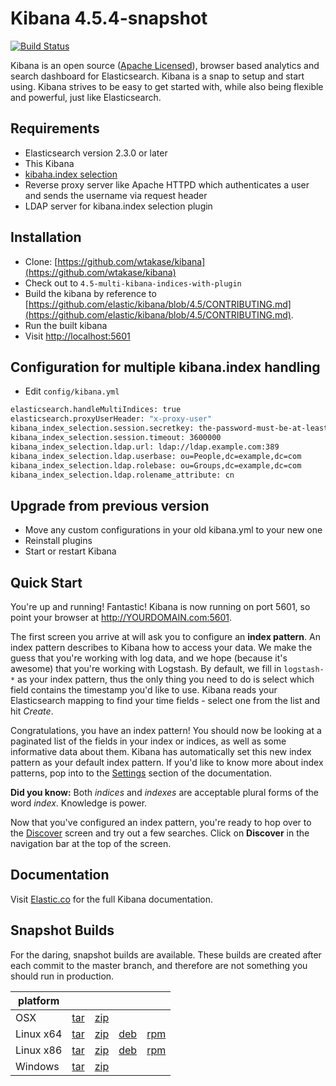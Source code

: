 # Kibana 4.5.4-snapshot

[![Build Status](https://travis-ci.org/elastic/kibana.svg?branch=master)](https://travis-ci.org/elastic/kibana?branch=master)

Kibana is an open source ([Apache Licensed](https://github.com/elastic/kibana/blob/master/LICENSE.md)), browser based analytics and search dashboard for Elasticsearch. Kibana is a snap to setup and start using. Kibana strives to be easy to get started with, while also being flexible and powerful, just like Elasticsearch.

## Requirements

- Elasticsearch version 2.3.0 or later
- This Kibana
- [kibaha.index selection](https://github.com/wtakase/kibana-index-selection)
- Reverse proxy server like Apache HTTPD which authenticates a user and sends the username via request header
- LDAP server for kibana.index selection plugin


## Installation

* Clone: [https://github.com/wtakase/kibana](https://github.com/wtakase/kibana)
* Check out to `4.5-multi-kibana-indices-with-plugin`
* Build the kibana by reference to [https://github.com/elastic/kibana/blob/4.5/CONTRIBUTING.md](https://github.com/elastic/kibana/blob/4.5/CONTRIBUTING.md).
* Run the built kibana
* Visit [http://localhost:5601](http://localhost:5601)


## Configuration for multiple kibana.index handling

* Edit `config/kibana.yml`

```bash
elasticsearch.handleMultiIndices: true
elasticsearch.proxyUserHeader: "x-proxy-user"
kibana_index_selection.session.secretkey: the-password-must-be-at-least-32-characters-long
kibana_index_selection.session.timeout: 3600000
kibana_index_selection.ldap.url: ldap://ldap.example.com:389
kibana_index_selection.ldap.userbase: ou=People,dc=example,dc=com
kibana_index_selection.ldap.rolebase: ou=Groups,dc=example,dc=com
kibana_index_selection.ldap.rolename_attribute: cn
```

## Upgrade from previous version

* Move any custom configurations in your old kibana.yml to your new one
* Reinstall plugins
* Start or restart Kibana

## Quick Start

You're up and running! Fantastic! Kibana is now running on port 5601, so point your browser at http://YOURDOMAIN.com:5601.

The first screen you arrive at will ask you to configure an **index pattern**. An index pattern describes to Kibana how to access your data. We make the guess that you're working with log data, and we hope (because it's awesome) that you're working with Logstash. By default, we fill in `logstash-*` as your index pattern, thus the only thing you need to do is select which field contains the timestamp you'd like to use. Kibana reads your Elasticsearch mapping to find your time fields - select one from the list and hit *Create*.

Congratulations, you have an index pattern! You should now be looking at a paginated list of the fields in your index or indices, as well as some informative data about them. Kibana has automatically set this new index pattern as your default index pattern. If you'd like to know more about index patterns, pop into to the [Settings](#settings) section of the documentation.

**Did you know:** Both *indices* and *indexes* are acceptable plural forms of the word *index*. Knowledge is power.

Now that you've configured an index pattern, you're ready to hop over to the [Discover](#discover) screen and try out a few searches. Click on **Discover** in the navigation bar at the top of the screen.

## Documentation

Visit [Elastic.co](http://www.elastic.co/guide/en/kibana/current/index.html) for the full Kibana documentation.

## Snapshot Builds

For the daring, snapshot builds are available. These builds are created after each commit to the master branch, and therefore are not something you should run in production.

| platform |  |  |  |  |
| --- | --- | --- | --- | --- |
| OSX | [tar](http://download.elastic.co/kibana/kibana-snapshot/kibana-4.5.4-snapshot-darwin-x64.tar.gz) | [zip](http://download.elastic.co/kibana/kibana-snapshot/kibana-4.5.4-snapshot-darwin-x64.zip) |  |  |
| Linux x64 | [tar](http://download.elastic.co/kibana/kibana-snapshot/kibana-4.5.4-snapshot-linux-x64.tar.gz) | [zip](http://download.elastic.co/kibana/kibana-snapshot/kibana-4.5.4-snapshot-linux-x64.zip) | [deb](https://download.elastic.co/kibana/kibana-snapshot/kibana_4.5.4-snapshot_amd64.deb)| [rpm](https://download.elastic.co/kibana/kibana-snapshot/kibana-4.5.4_snapshot-1.x86_64.rpm) |
| Linux x86 | [tar](http://download.elastic.co/kibana/kibana-snapshot/kibana-4.5.4-snapshot-linux-x86.tar.gz) | [zip](http://download.elastic.co/kibana/kibana-snapshot/kibana-4.5.4-snapshot-linux-x86.zip) | [deb](https://download.elastic.co/kibana/kibana-snapshot/kibana_4.5.4-snapshot_i386.deb) | [rpm](https://download.elastic.co/kibana/kibana-snapshot/kibana-4.5.4_snapshot-1.i386.rpm) |
| Windows | [tar](http://download.elastic.co/kibana/kibana-snapshot/kibana-4.5.4-snapshot-windows.tar.gz) | [zip](http://download.elastic.co/kibana/kibana-snapshot/kibana-4.5.4-snapshot-windows.zip) |  |  |
